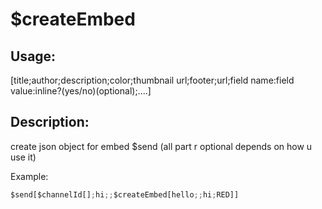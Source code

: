 # $createEmbed
## Usage:
 [title;author;description;color;thumbnail url;footer;url;field name:field value:inline?(yes/no)(optional);....]
## Description:
 create json object for embed $send (all part r optional depends on how u use it)

Example: 
```js
$send[$channelId[];hi;;$createEmbed[hello;;hi;RED]]
```